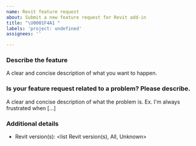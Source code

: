 ```yaml
---
name: Revit feature request
about: Submit a new feature request for Revit add-in
title: "\U0001F4A1 "
labels: 'project: undefined'
assignees: ''

---
```


### Describe the feature
A clear and concise description of what you want to happen.

### Is your feature request related to a problem? Please describe.
A clear and concise description of what the problem is. Ex. I'm always frustrated when [...]

### Additional details
- Revit version(s): <list Revit version(s), All, Unknown>
